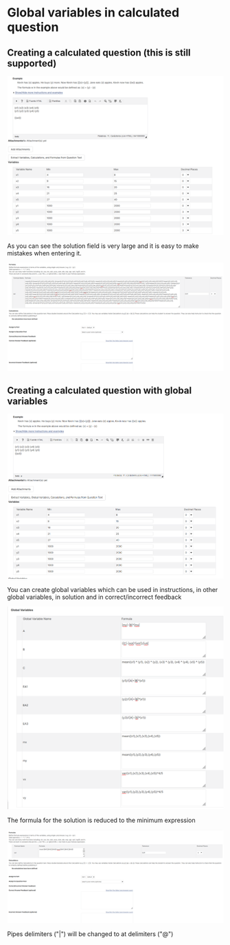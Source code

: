 # Global variables in calculated question

## Creating a calculated question (this is still supported)

![Screenshot 1 of creating a calculated question](screenshots/1Before.png)

As you can see the solution field is very large and it is easy to make mistakes when entering it.

![Screenshot 1 of creating a calculated question](screenshots/2Before.png)

## Creating a calculated question with global variables

![Screenshot 1 of creating a calculated question with global variables](screenshots/1After.png)

You can create global variables which can be used in instructions, in other global variables, in solution and in correct/incorrect feedback

![Screenshot 1 of creating a calculated question with global variables](screenshots/2After.png)

The formula for the solution is reduced to the minimum expression

![Screenshot 1 of creating a calculated question with global variables](screenshots/3After.png)

Pipes delimiters ("|") will be changed to at delimiters ("@")